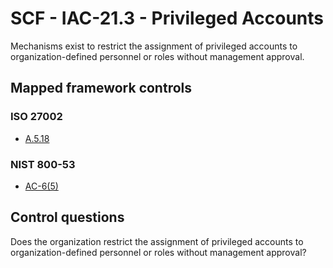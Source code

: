 # SCF - IAC-21.3 - Privileged Accounts
Mechanisms exist to restrict the assignment of privileged accounts to organization-defined personnel or roles without management approval.
## Mapped framework controls
### ISO 27002
- [A.5.18](../iso27002/a-5.md#a518)
  
### NIST 800-53
- [AC-6(5)](../nist80053/ac-6-5.md)
  
## Control questions
Does the organization restrict the assignment of privileged accounts to organization-defined personnel or roles without management approval?
  